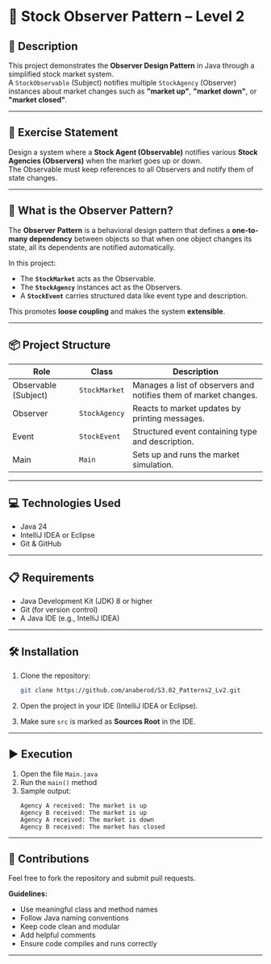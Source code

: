 # 🧠 Stock Observer Pattern – Level 2

## 📄 Description

This project demonstrates the **Observer Design Pattern** in Java through a simplified stock market system.  
A `StockObservable` (Subject) notifies multiple `StockAgency` (Observer) instances about market changes such as **"market up"**, **"market down"**, or **"market closed"**.

---

## 🎯 Exercise Statement

Design a system where a **Stock Agent (Observable)** notifies various **Stock Agencies (Observers)** when the market goes up or down.  
The Observable must keep references to all Observers and notify them of state changes.

---

## 🧠 What is the Observer Pattern?

The **Observer Pattern** is a behavioral design pattern that defines a **one-to-many dependency** between objects so that when one object changes its state, all its dependents are notified automatically.

In this project:
- The **`StockMarket`** acts as the Observable.
- The **`StockAgency`** instances act as the Observers.
- A **`StockEvent`** carries structured data like event type and description.

This promotes **loose coupling** and makes the system **extensible**.

---

## 📦 Project Structure

| Role                 | Class         | Description                                                        |
|----------------------|---------------|--------------------------------------------------------------------|
| Observable (Subject) | `StockMarket` | Manages a list of observers and notifies them of market changes.   |
| Observer             | `StockAgency` | Reacts to market updates by printing messages.                     |
| Event                | `StockEvent`  | Structured event containing type and description.                  |
| Main                 | `Main`        | Sets up and runs the market simulation.                            |

---

## 💻 Technologies Used

- Java 24
- IntelliJ IDEA or Eclipse
- Git & GitHub

---

## 📋 Requirements

- Java Development Kit (JDK) 8 or higher
- Git (for version control)
- A Java IDE (e.g., IntelliJ IDEA)

---

## 🛠️ Installation

1. Clone the repository:
   ```bash
   git clone https://github.com/anaberod/S3.02_Patterns2_Lv2.git
   ```

2. Open the project in your IDE (IntelliJ IDEA or Eclipse).

3. Make sure `src` is marked as **Sources Root** in the IDE.

---

## ▶️ Execution

1. Open the file `Main.java`
2. Run the `main()` method
3. Sample output:
   ```
   Agency A received: The market is up
   Agency B received: The market is up
   Agency A received: The market is down
   Agency B received: The market has closed
   ```


---

## 🤝 Contributions

Feel free to fork the repository and submit pull requests.

**Guidelines:**
- Use meaningful class and method names
- Follow Java naming conventions
- Keep code clean and modular
- Add helpful comments
- Ensure code compiles and runs correctly

---
